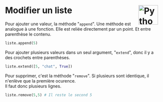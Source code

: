 # **Modifier un liste**<a href="../../../"><img align="right" src="../../../assets/logo²/Python-logo-notext.svg" alt="Python" height="64px"></a>
Pour ajouter une valeur, la méthode "``append``". Une méthode est analogue à une fonction. Elle est reliée directement par un point. Et entre parenthèse le contenu.
```py
liste.append(5)
```
Pour ajouter plusieurs valeurs dans un seul argument, "`extend`", donc il y a des crochets entre parenthèses.
```py
liste.extend([5, "chat", True])
```
Pour supprimer, c'est la méthode "`remove`". Si plusieurs sont identique, il n'enlève que la première ocurence.  
Il faut donc plusieurs lignes.
```py
liste.remove(5,5) # Il reste le second 5
```
